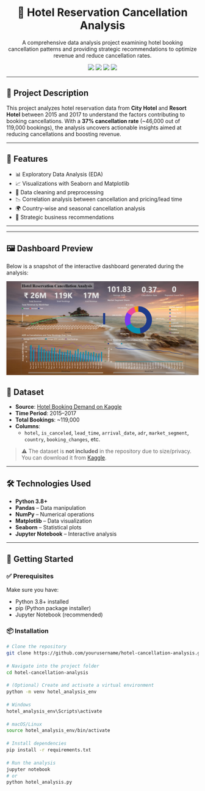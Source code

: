 <h1 align="center">🏨 Hotel Reservation Cancellation Analysis</h1>
<p align="center">
  A comprehensive data analysis project examining hotel booking cancellation patterns and providing strategic recommendations to optimize revenue and reduce cancellation rates.
</p>

<p align="center">
  <img src="https://img.shields.io/badge/Python-3.8+-blue.svg" />
  <img src="https://img.shields.io/badge/Status-Complete-success.svg" />
  <img src="https://img.shields.io/badge/License-MIT-green.svg" />
  <img src="https://img.shields.io/badge/Analysis-EDA-orange.svg" />
</p>

---

## 🧠 Project Description

This project analyzes hotel reservation data from **City Hotel** and **Resort Hotel** between 2015 and 2017 to understand the factors contributing to booking cancellations. With a **37% cancellation rate** (~46,000 out of 119,000 bookings), the analysis uncovers actionable insights aimed at reducing cancellations and boosting revenue.

---

## 📌 Features

- 📊 Exploratory Data Analysis (EDA)
- 📈 Visualizations with Seaborn and Matplotlib
- 🧼 Data cleaning and preprocessing
- 📉 Correlation analysis between cancellation and pricing/lead time
- 🌍 Country-wise and seasonal cancellation analysis
- 🧠 Strategic business recommendations

---
---

## 🖼️ Dashboard Preview

Below is a snapshot of the interactive dashboard generated during the analysis:

<p align="center">
  <img src="Screenshot 140529.png" alt="Hotel Booking Dashboard" width="700"/>
</p>

## 📁 Dataset

- **Source**: [Hotel Booking Demand on Kaggle](https://www.kaggle.com/datasets/jessemostipak/hotel-booking-demand)
- **Time Period**: 2015–2017
- **Total Bookings**: ~119,000
- **Columns**:
  - `hotel`, `is_canceled`, `lead_time`, `arrival_date`, `adr`, `market_segment`, `country`, `booking_changes`, etc.

> ⚠️ The dataset is **not included** in the repository due to size/privacy. You can download it from [Kaggle](https://www.kaggle.com/datasets/jessemostipak/hotel-booking-demand).

---

## 🛠️ Technologies Used

- **Python 3.8+**
- **Pandas** – Data manipulation
- **NumPy** – Numerical operations
- **Matplotlib** – Data visualization
- **Seaborn** – Statistical plots
- **Jupyter Notebook** – Interactive analysis

---

## 🚀 Getting Started

### ✅ Prerequisites

Make sure you have:
- Python 3.8+ installed
- pip (Python package installer)
- Jupyter Notebook (recommended)

### 📦 Installation

```bash
# Clone the repository
git clone https://github.com/yourusername/hotel-cancellation-analysis.git

# Navigate into the project folder
cd hotel-cancellation-analysis

# (Optional) Create and activate a virtual environment
python -m venv hotel_analysis_env

# Windows
hotel_analysis_env\Scripts\activate

# macOS/Linux
source hotel_analysis_env/bin/activate

# Install dependencies
pip install -r requirements.txt

# Run the analysis
jupyter notebook
# or
python hotel_analysis.py
